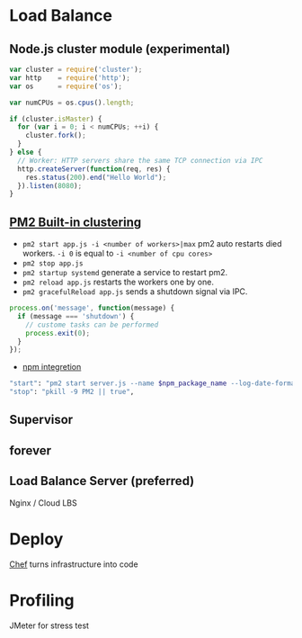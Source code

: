 # Load Balance

## Node.js cluster module (experimental)

```javascript
var cluster = require('cluster');  
var http    = require('http');  
var os      = require('os');

var numCPUs = os.cpus().length;

if (cluster.isMaster) { 
  for (var i = 0; i < numCPUs; ++i) {
    cluster.fork();
  }
} else {
  // Worker: HTTP servers share the same TCP connection via IPC
  http.createServer(function(req, res) {
    res.status(200).end("Hello World");
  }).listen(8080);
}
```

## [PM2 Built-in clustering](https://github.com/Unitech/pm2)

* `pm2 start app.js -i <number of workers>|max` pm2 auto restarts died workers. `-i 0` is equal to `-i <number of cpu cores>`
* `pm2 stop app.js`
* `pm2 startup systemd` generate a service to restart pm2.
* `pm2 reload app.js` restarts the workers one by one.
* `pm2 gracefulReload app.js` sends a shutdown signal via IPC.
```javascript
process.on('message', function(message) {  
  if (message === 'shutdown') {
    // custome tasks can be performed
    process.exit(0);
  }
});
```
* [npm integretion](http://www.technology-ebay.de/the-teams/mobile-de/blog/nodejs-real-world)
```bash
"start": "pm2 start server.js --name $npm_package_name --log-date-format 'DD-MM HH:mm:ss.SSS'",
"stop": "pkill -9 PM2 || true",
```

## Supervisor

## forever

## Load Balance Server (preferred)
Nginx / Cloud LBS

# Deploy
[Chef](https://www.chef.io/chef/) turns infrastructure into code

# Profiling
JMeter for stress test
